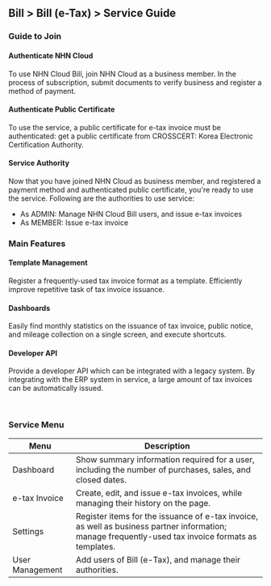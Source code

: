 ## Bill > Bill (e-Tax) > Service Guide 

### Guide to Join 

#### Authenticate NHN Cloud 
To use NHN Cloud Bill, join NHN Cloud as a business member. 
In the process of subscription, submit documents to verify business and register a method of payment. 

#### Authenticate Public Certificate 
To use the service, a public certificate for e-tax invoice must be authenticated: get a public certificate from CROSSCERT: Korea Electronic Certification Authority. 

#### Service Authority 
Now that you have joined NHN Cloud as business member, and registered a payment method and authenticated public certificate, you're ready to use the service. Following are the authorities to use service:  

- As ADMIN: Manage NHN Cloud Bill users, and issue e-tax invoices  
- As MEMBER: Issue e-tax invoice  

### Main Features 

#### Template Management  
Register a frequently-used tax invoice format as a template. 
Efficiently improve repetitive task of tax invoice issuance.  

#### Dashboards
Easily find monthly statistics on the issuance of tax invoice, public notice, and mileage collection on a single screen, and execute shortcuts.  

#### Developer API
Provide a developer API which can be integrated with a legacy system. 
By integrating with the ERP system in service, a large amount of tax invoices can be automatically issued.  

<br/>

### Service Menu 

| Menu | Description |
| --- | --- |
| Dashboard | Show summary information required for a user, including the number of purchases, sales, and closed dates. |
| e-tax Invoice | Create, edit, and issue e-tax invoices, while managing their history on the page. |
| Settings | Register items for the issuance of e-tax invoice, as well as business partner information; manage frequently-used tax invoice formats as templates. |
| User Management | Add users of Bill (e-Tax), and manage their authorities. |
